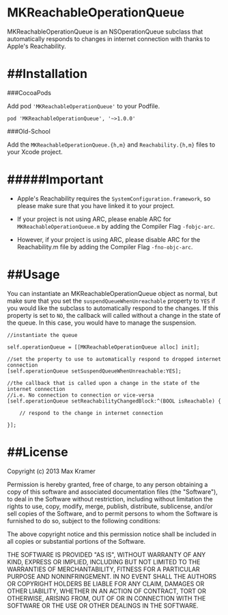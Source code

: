 MKReachableOperationQueue
=========================

MKReachableOperationQueue is an NSOperationQueue subclass that automatically responds to changes in internet connection with thanks to Apple's Reachability.

##Installation
==============
###CocoaPods

Add pod `'MKReachableOperationQueue'` to your Podfile.

	pod 'MKReachableOperationQueue', '~>1.0.0'

###Old-School

Add the `MKReachableOperationQueue.{h,m}` and `Reachability.{h,m}` files to your Xcode project.

#####Important
==============

- Apple's Reachability requires the `SystemConfiguration.framework`, so please make sure that you have linked it to your project.

- If your project is not using ARC, please enable ARC for `MKReachableOperationQueue.m` by adding the Compiler Flag `-fobjc-arc`.

- However, if your project is using ARC, please disable ARC for the Reachability.m file by adding the Compiler Flag `-fno-objc-arc`.

##Usage
=======

You can instantiate an MKReachableOperationQueue object as normal, but make sure that you set the `suspendQueueWhenUnreachable` property to `YES` if you would like the subclass to automatically respond to the changes. If this property is set to `NO`, the callback will called without a change in the state of the queue. In this case, you would have to manage the suspension.

    //instantiate the queue
    
    self.operationQueue = [[MKReachableOperationQueue alloc] init];
    
    //set the property to use to automatically respond to dropped internet connection
    [self.operationQueue setSuspendQueueWhenUnreachable:YES];
    
    //the callback that is called upon a change in the state of the internet connection
    //i.e. No connection to connection or vice-versa
    [self.operationQueue setReachabilityChangedBlock:^(BOOL isReachable) {
                        
		// respond to the change in internet connection
        
    }];

##License
=========

Copyright (c) 2013 Max Kramer
 
Permission is hereby granted, free of charge, to any person obtaining a copy of this software and associated documentation files (the "Software"), to deal in the Software without restriction, including without limitation the rights to use, copy, modify, merge, publish, distribute, sublicense, and/or sell copies of the Software, and to permit persons to whom the Software is furnished to do so, subject to the following conditions:
 
The above copyright notice and this permission notice shall be included in all copies or substantial portions of the Software.
 
THE SOFTWARE IS PROVIDED "AS IS", WITHOUT WARRANTY OF ANY KIND, EXPRESS OR IMPLIED, INCLUDING BUT NOT LIMITED TO THE WARRANTIES OF MERCHANTABILITY, FITNESS FOR A PARTICULAR PURPOSE AND NONINFRINGEMENT. IN NO EVENT SHALL THE AUTHORS OR COPYRIGHT HOLDERS BE LIABLE FOR ANY CLAIM, DAMAGES OR OTHER LIABILITY, WHETHER IN AN ACTION OF CONTRACT, TORT OR OTHERWISE, ARISING FROM, OUT OF OR IN CONNECTION WITH THE SOFTWARE OR THE USE OR OTHER DEALINGS IN THE SOFTWARE.

